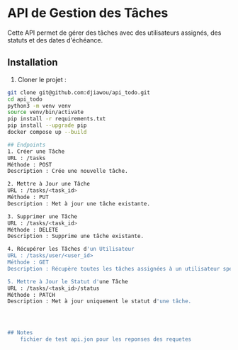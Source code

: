 # API de Gestion des Tâches

Cette API permet de gérer des tâches avec des utilisateurs assignés, des statuts et des dates d'échéance.


## Installation

1. Cloner le projet :

```bash
git clone git@github.com:djiawou/api_todo.git
cd api_todo
python3 -m venv venv
source venv/bin/activate
pip install -r requirements.txt
pip install --upgrade pip
docker compose up --build

## Endpoints
1. Créer une Tâche
URL : /tasks
Méthode : POST
Description : Crée une nouvelle tâche.

2. Mettre à Jour une Tâche
URL : /tasks/<task_id>
Méthode : PUT
Description : Met à jour une tâche existante.

3. Supprimer une Tâche
URL : /tasks/<task_id>
Méthode : DELETE
Description : Supprime une tâche existante.

4. Récupérer les Tâches d'un Utilisateur
URL : /tasks/user/<user_id>
Méthode : GET
Description : Récupère toutes les tâches assignées à un utilisateur spécifique.

5. Mettre à Jour le Statut d'une Tâche
URL : /tasks/<task_id>/status
Méthode : PATCH
Description : Met à jour uniquement le statut d'une tâche.




## Notes 
    fichier de test api.jon pour les reponses des requetes 
